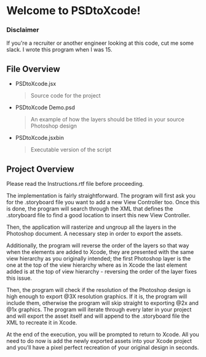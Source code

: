 # Welcome to PSDtoXcode!

### Disclaimer

If you're a recruiter or another engineer looking at this code, cut me some slack. I wrote this program when I was 15. 


## File Overview
- PSDtoXcode.jsx
	> Source code for the project
- PSDtoXcode Demo.psd
	>An example of how the layers should be titled in your source Photoshop design 
- PSDtoXcode.jsxbin
	>Executable version of the script 

## Project Overview
Please read the Instructions.rtf file before proceeding. 

The implementation is fairly straightforward. The program will first ask you for the .storyboard file you want to add a new View Controller too. Once this is done, the program will search through the XML that defines the .storyboard file to find a good location to insert this new View Controller.

Then, the application will rasterize and ungroup all the layers in the Photoshop document. A necessary step in order to export the assets. 

Additionally, the program will reverse the order of the layers so that way when the elements are added to Xcode, they are presented with the same view hierarchy as you originally intended; the first Photoshop layer is the one at the top of the view hierarchy where as in Xcode the last element added is at the top of view hierarchy - reversing the order of the layer fixes this issue.

Then, the program will check if the resolution of the Photoshop design is high enough to export @3X resolution graphics. If it is, the program will include them, otherwise the program will skip straight to exporting @2x and @1x graphics. The program will iterate through every later in your project and will export the asset itself and will append to the .storyboard file the XML to recreate it in Xcode. 

At the end of the execution, you will be prompted to return to Xcode. All you need to do now is add the newly exported assets into your Xcode project and you'll have a pixel perfect recreation of your original design in seconds. 
